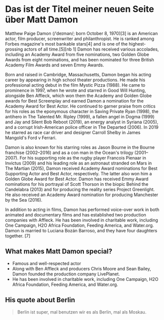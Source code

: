 # Das ist der Titel meiner neuen Seite über Matt Damon

Matthew Paige Damon (/ˈdeɪmən/; born October 8, 1970)[3] is an American actor, film producer, screenwriter and philanthropist. He is ranked among Forbes magazine's most bankable stars[4] and is one of the highest-grossing actors of all time.[5][nb 1] Damon has received various accolades, including an Academy Award from five nominations, two Golden Globe Awards from eight nominations, and has been nominated for three British Academy Film Awards and seven Emmy Awards.

Born and raised in Cambridge, Massachusetts, Damon began his acting career by appearing in high school theater productions. He made his professional acting debut in the film Mystic Pizza (1988). He came to prominence in 1997, when he wrote and starred in Good Will Hunting, alongside Ben Affleck, which won them the Academy and Golden Globe awards for Best Screenplay and earned Damon a nomination for the Academy Award for Best Actor. He continued to garner praise from critics for his roles as the eponymous character in Saving Private Ryan (1998), the antihero in The Talented Mr. Ripley (1999), a fallen angel in Dogma (1999) and Jay and Silent Bob Reboot (2019), an energy analyst in Syriana (2005), and a corrupt Irish-American police officer in The Departed (2006). In 2019 he starred as race car driver and designer Carroll Shelby in James Mangold's Ford v Ferrari.

Damon is also known for his starring roles as Jason Bourne in the Bourne franchise (2002–2016) and as a con man in the Ocean's trilogy (2001–2007). For his supporting role as the rugby player Francois Pienaar in Invictus (2009) and his leading role as an astronaut stranded on Mars in The Martian (2015), Damon received Academy Award nominations for Best Supporting Actor and Best Actor, respectively. The latter also won him a Golden Globe Award for Best Actor. Damon has received Emmy Award nominations for his portrayal of Scott Thorson in the biopic Behind the Candelabra (2013) and for producing the reality series Project Greenlight. He also received an Academy Award nomination for producing Manchester by the Sea (2016).

In addition to acting in films, Damon has performed voice-over work in both animated and documentary films and has established two production companies with Affleck. He has been involved in charitable work, including One Campaign, H2O Africa Foundation, Feeding America, and Water.org. Damon is married to Luciana Bozán Barroso, and they have four daughters together. [7]

## What makes Matt Damon special?

* Famous and well-respected actor
* Along with Ben Affleck and producers Chris Moore and Sean Bailey, Damon founded the production company LivePlanet.
* He has been involved in charitable work, including One Campaign, H2O Africa Foundation, Feeding America, and Water.org.

## His quote about Berlin

> Berlin ist super, mal benutzen wir es als Berlin, mal als Moskau.
